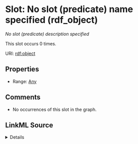 

# Slot: No slot (predicate) name specified (rdf_object)


_No slot (predicate) description specified_






This slot occurs 0 times.


URI: [rdf:object](http://www.w3.org/1999/02/22-rdf-syntax-ns#object)



<!-- no inheritance hierarchy -->








## Properties

* Range: [Any](../classes/Any.md)





## Comments

* No occurrences of this slot in the graph.



## LinkML Source

<details>

```yaml
name: rdf_object
annotations:
  count:
    tag: count
    value: 0
description: No slot (predicate) description specified
title: No slot (predicate) name specified
comments:
- No occurrences of this slot in the graph.
from_schema: spatial-kg
rank: 1000
domain: rdf_object
slot_uri: rdf:object
alias: rdf_object
range: Any

```
</details>